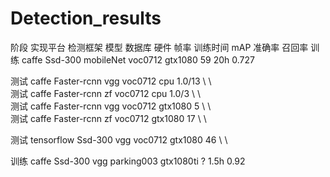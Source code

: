 # Detection_results

阶段	实现平台	检测框架	模型	数据库	硬件	帧率	训练时间	mAP	准确率	召回率
训练	caffe	Ssd-300	mobileNet	voc0712	gtx1080	59	20h	0.727		
										
测试	caffe	Faster-rcnn	vgg	voc0712	cpu	1.0/13	\	\		
测试	caffe	Faster-rcnn	zf	voc0712	cpu	1.0/3	\	\		
测试	caffe	Faster-rcnn	vgg	voc0712	gtx1080	5	\	\		
测试	caffe	Faster-rcnn	zf	voc0712	gtx1080	17	\	\		
										
测试	tensorflow	Ssd-300	vgg	voc0712	gtx1080	46	\	\		
										
训练	caffe	Ssd-300	vgg	parking003	gtx1080ti	?	1.5h	0.92		
	
